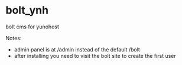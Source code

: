 # bolt_ynh
bolt cms for yunohost

Notes:

* admin panel is at /admin instead of the default /bolt
* after installing you need to visit the bolt site to create the first user
